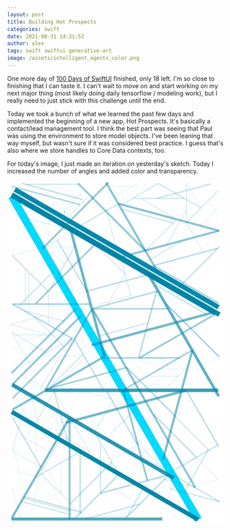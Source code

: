 ```yaml
---
layout: post
title: Building Hot Prospects
categories: swift
date: 2021-08-31 14:31:53
author: alex
tags: swift swiftui generative-art
image: /assets/intelligent_agents_color.png
---
```


One more day of [100 Days of SwiftUI](https://www.hackingwithswift.com/100/swiftui) finished, only 18 left. I'm so close to finishing that I can taste it. I can't wait to move on and start working on my next major thing (most likely doing daily tensorflow / modeling work), but I really need to just stick with this challenge until the end.

Today we took a bunch of what we learned the past few days and implemented the beginning of a new app, Hot Prospects. It's basically a contact/lead management tool. I think the best part was seeing that Paul was using the environment to store model objects. I've been leaning that way myself, but wasn't sure if it was considered best practice. I guess that's also where we store handles to Core Data contexts, too.

For today's image, I just made an iteration on yesterday's sketch. Today I increased the number of angles and added color and transparency.

![Intelligent agents](/assets/intelligent_agents_color.png)

